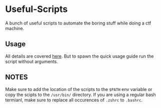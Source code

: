 # Useful-Scripts
A bunch of useful scripts to automate the boring stuff while doing a ctf machine.

## Usage
All details are covered [here](https://cybersecfun.pythonanywhere.com/other/useful-scripts.html).
But to spawn the quick usage guide run the script without arguments.

## NOTES
Make sure to add the location of the scripts to the `$PATH` env variable or copy the scipts to the `/usr/bin/` directory.
If you are using a regular bash termianl, make sure to replace all occurences of `.zshrc` to `.bashrc`.
